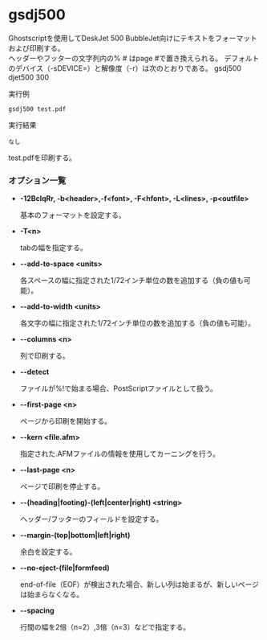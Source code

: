 [](ファイル名はコマンド名.md)
# gsdj500
Ghostscriptを使用してDeskJet 500 BubbleJet向けにテキストをフォーマットおよび印刷する。  
ヘッダーやフッターの文字列内の% # はpage #で置き換えられる。
デフォルトのデバイス（-sDEVICE=）と解像度（-r）は次のとおりである。
  gsdj500  djet500  300
  

  実行例 [](変更しない)
  
  ```
  gsdj500 test.pdf
  ```


  実行結果　[](変更しない)


  ```
  なし
  ```
  test.pdfを印刷する。

### オプション一覧




- **-12BclqRr, -b\<header>,-f\<font>, -F\<hfont>, -L\<lines>, -p\<outfile>**
  
  基本のフォーマットを設定する。

- **-T\<n>** 
    
  tabの幅を指定する。
  
- **--add-to-space \<units>**
  
  各スペースの幅に指定された1/72インチ単位の数を追加する（負の値も可能）。

- **--add-to-width \<units>** 
    
  各文字の幅に指定された1/72インチ単位の数を追加する（負の値も可能）。
  
- **--columns \<n>**
  
  <n>列で印刷する。

- **--detect** 
    
  ファイルが%!で始まる場合、PostScriptファイルとして扱う。

- **--first-page \<n>**
  
  ページ<n>から印刷を開始する。

- **--kern \<file.afm>** 
    
  指定された.AFMファイルの情報を使用してカーニングを行う。

- **--last-page \<n>**
  
  ページ<n>で印刷を停止する。

- **--(heading|footing)-(left|center|right) \<string>** 
    
  ヘッダー/フッターのフィールドを設定する。

- **--margin-(top|bottom|left|right) <inches>** 
    
  余白を設定する。

- **--no-eject-(file|formfeed)** 
    
  end-of-file（EOF）が検出された場合、新しい列は始まるが、新しいページは始まらなくなる。

- **--spacing <n>** 
    
  行間の幅を2倍（n=2）,3倍（n=3）などで指定する。    